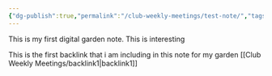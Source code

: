 ```yaml
---
{"dg-publish":true,"permalink":"/club-weekly-meetings/test-note/","tags":["gardenEntry"]}
---
```


This is my first digital garden note. This is interesting


This is the first backlink that i am including in this note for my garden
[[Club Weekly Meetings/backlink1\|backlink1]]
